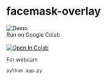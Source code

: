 # facemask-overlay
![Demo](https://blogger.googleusercontent.com/img/a/AVvXsEjXBqx8j-MydPIQVoB7g8Rj-b_q_c5Od8nvqDRsX7ubqgOj9iD-cqS1UsjpriUfbm7A61yLgPqGqVb7XexRKRq5ApT8JQp29qCJUpNSyun6PX5xKgRHRd-XOu0NbeNwSK9fOUf9GnxTDTK4yTx9x9wKjL1CTQj-iaXwuVTrxNWS3cqYsx_UkcucFe5ftA=s1688)
<br>
Run on Google Colab <br>
<br>
[![Open In Colab](https://colab.research.google.com/assets/colab-badge.svg)](https://colab.research.google.com/github/bmox/facemask-overlay/blob/main/mediapipe_face_mask.ipynb)
<br>

For webcam
```
python app.py
```


